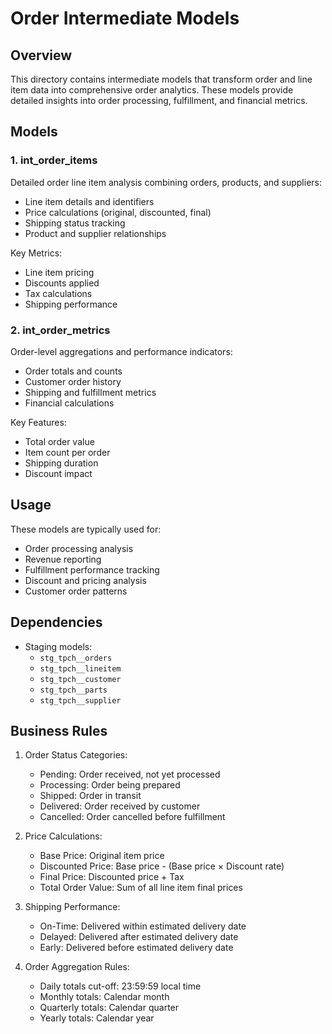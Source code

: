 # Order Intermediate Models

## Overview

This directory contains intermediate models that transform order and line item data into comprehensive order analytics. These models provide detailed insights into order processing, fulfillment, and financial metrics.

## Models

### 1. int_order_items

Detailed order line item analysis combining orders, products, and suppliers:

- Line item details and identifiers
- Price calculations (original, discounted, final)
- Shipping status tracking
- Product and supplier relationships

Key Metrics:

- Line item pricing
- Discounts applied
- Tax calculations
- Shipping performance

### 2. int_order_metrics

Order-level aggregations and performance indicators:

- Order totals and counts
- Customer order history
- Shipping and fulfillment metrics
- Financial calculations

Key Features:

- Total order value
- Item count per order
- Shipping duration
- Discount impact

## Usage

These models are typically used for:

- Order processing analysis
- Revenue reporting
- Fulfillment performance tracking
- Discount and pricing analysis
- Customer order patterns

## Dependencies

- Staging models:
  - `stg_tpch__orders`
  - `stg_tpch__lineitem`
  - `stg_tpch__customer`
  - `stg_tpch__parts`
  - `stg_tpch__supplier`

## Business Rules

1. Order Status Categories:

   - Pending: Order received, not yet processed
   - Processing: Order being prepared
   - Shipped: Order in transit
   - Delivered: Order received by customer
   - Cancelled: Order cancelled before fulfillment

2. Price Calculations:

   - Base Price: Original item price
   - Discounted Price: Base price - (Base price × Discount rate)
   - Final Price: Discounted price + Tax
   - Total Order Value: Sum of all line item final prices

3. Shipping Performance:

   - On-Time: Delivered within estimated delivery date
   - Delayed: Delivered after estimated delivery date
   - Early: Delivered before estimated delivery date

4. Order Aggregation Rules:
   - Daily totals cut-off: 23:59:59 local time
   - Monthly totals: Calendar month
   - Quarterly totals: Calendar quarter
   - Yearly totals: Calendar year
